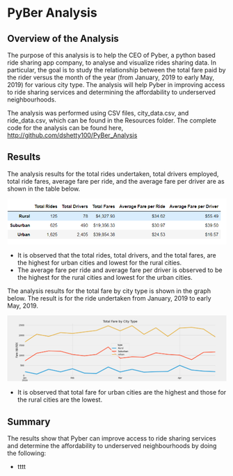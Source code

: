 # PyBer Analysis


## Overview of the Analysis

The purpose of this analysis is to help the CEO of Pyber, a python based ride sharing app company, to analyse and visualize 
rides sharing data. In particular, the goal is to study the relationship between the total fare paid by the rider versus the 
month of the year (from January, 2019 to early May, 2019) for various city type. The analysis will help Pyber in improving 
access to ride sharing services and determining the affordability to underserved neighbourhoods.

The analysis was performed using CSV files, city_data.csv, and ride_data.csv, which can be found in the Resources folder. 
The complete code for the analysis can be found here, http://github.com/dshetty100/PyBer_Analysis



## Results
The analysis results for the total rides undertaken, total drivers employed, total ride fares, average fare per ride, and the average fare per driver 
are as shown in the table below.

![Figure1](/Images/Ride_Summary.PNG)

- It is observed that the total rides, total drivers, and the total fares, are the highest for urban cities and lowest for the rural cities.
- The average fare per ride and average fare per driver is observed to be the highest for the rural cities and lowest for the urban cities. 

The analysis results for the total fare by city type is shown in the graph below. The result is for the ride undertaken from January, 2019 to early May, 2019.

![Figure1](/analysis/PyBer_fare_summary.png)

- It is observed that total fare for urban cities are the highest and those for the rural cities are the lowest. 

## Summary
The results show that Pyber can improve access to ride sharing services and determine the affordability to underserved neighbourhoods by doing the following:
 - tttt
